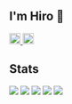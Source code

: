 ## I'm Hiro 🐶

<p align="left">
  <a href="https://github.com/yhiroaky">
    <img height="20" src="https://komarev.com/ghpvc/?username=yhiroaky" />
  </a>
  <a href="https://github.com/yhiroaky">
    <img height="20" src="https://img.shields.io/github/followers/yhiroaky?label=follow&logo=github&style=flat" />
  </a>
</p>

## Stats
![](http://github-profile-summary-cards.vercel.app/api/cards/profile-details?username=yhiroaky&theme=gruvbox)
![](http://github-profile-summary-cards.vercel.app/api/cards/repos-per-language?username=yhiroaky&theme=gruvbox)
![](http://github-profile-summary-cards.vercel.app/api/cards/most-commit-language?username=yhiroaky&theme=gruvbox)
![](http://github-profile-summary-cards.vercel.app/api/cards/stats?username=yhiroaky&theme=gruvbox)
![](http://github-profile-summary-cards.vercel.app/api/cards/productive-time?username=yhiroaky&theme=gruvbox&utcOffset=9)

